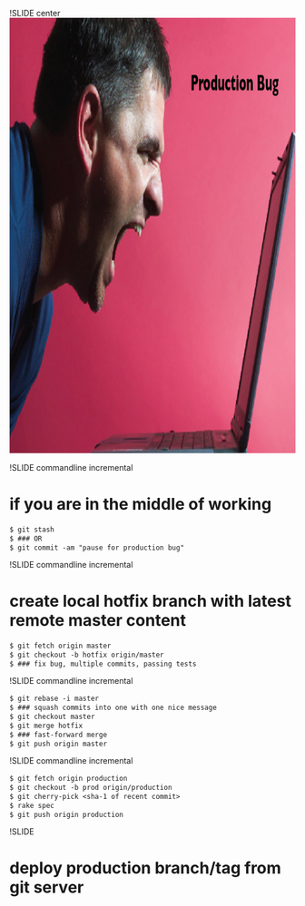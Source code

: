!SLIDE center
<img src="ProductionBug.png" width="1024" height="768" />

!SLIDE commandline incremental
# if you are in the middle of working #

	$ git stash
	$ ### OR
	$ git commit -am "pause for production bug"
	
!SLIDE commandline incremental
# create local hotfix branch with latest remote master content #

	$ git fetch origin master
	$ git checkout -b hotfix origin/master
	$ ### fix bug, multiple commits, passing tests
	
!SLIDE commandline incremental

	$ git rebase -i master
	$ ### squash commits into one with one nice message
	$ git checkout master
	$ git merge hotfix
	$ ### fast-forward merge
	$ git push origin master

!SLIDE commandline incremental

	$ git fetch origin production
	$ git checkout -b prod origin/production
	$ git cherry-pick <sha-1 of recent commit>
	$ rake spec
	$ git push origin production
	
!SLIDE
# deploy production branch/tag from git server #